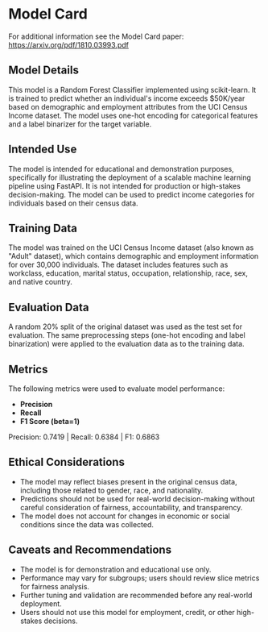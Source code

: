 # Model Card

For additional information see the Model Card paper: https://arxiv.org/pdf/1810.03993.pdf

## Model Details

This model is a Random Forest Classifier implemented using scikit-learn. It is trained to predict whether an individual's income exceeds $50K/year based on demographic and employment attributes from the UCI Census Income dataset. The model uses one-hot encoding for categorical features and a label binarizer for the target variable.

## Intended Use

The model is intended for educational and demonstration purposes, specifically for illustrating the deployment of a scalable machine learning pipeline using FastAPI. It is not intended for production or high-stakes decision-making. The model can be used to predict income categories for individuals based on their census data.

## Training Data

The model was trained on the UCI Census Income dataset (also known as "Adult" dataset), which contains demographic and employment information for over 30,000 individuals. The dataset includes features such as workclass, education, marital status, occupation, relationship, race, sex, and native country.

## Evaluation Data

A random 20% split of the original dataset was used as the test set for evaluation. The same preprocessing steps (one-hot encoding and label binarization) were applied to the evaluation data as to the training data.

## Metrics

The following metrics were used to evaluate model performance:
- **Precision**
- **Recall**
- **F1 Score (beta=1)**

Precision: 0.7419 | Recall: 0.6384 | F1: 0.6863

## Ethical Considerations

- The model may reflect biases present in the original census data, including those related to gender, race, and nationality.
- Predictions should not be used for real-world decision-making without careful consideration of fairness, accountability, and transparency.
- The model does not account for changes in economic or social conditions since the data was collected.

## Caveats and Recommendations

- The model is for demonstration and educational use only.
- Performance may vary for subgroups; users should review slice metrics for fairness analysis.
- Further tuning and validation are recommended before any real-world deployment.
- Users should not use this model for employment, credit, or other high-stakes decisions.